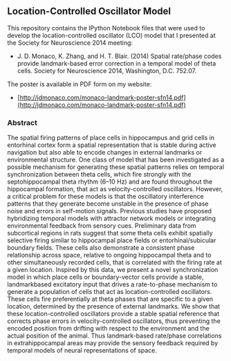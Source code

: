 ## Location-Controlled Oscillator Model

This repository contains the IPython Notebook files that were used to develop the location-controlled oscillator (LCO) model that I presented at the Society for Neuroscience 2014 meeting:

* J. D. Monaco, K. Zhang, and H. T. Blair. (2014) Spatial rate/phase codes provide landmark-based error correction in a temporal model of theta cells. Society for Neuroscience 2014, Washington, D.C. 752.07.

The poster is available in PDF form on my website:

* [http://jdmonaco.com/monaco-landmark-poster-sfn14.pdf](http://jdmonaco.com/monaco-landmark-poster-sfn14.pdf)

### Abstract

The spatial firing patterns of place cells in hippocampus and grid cells in entorhinal cortex form a spatial representation that is stable during active navigation but also able to encode changes in external landmarks or environmental structure. One class of model that has been investigated as a possible mechanism for generating these spatial patterns relies on temporal synchronization between theta cells, which fire strongly with the septohippocampal theta rhythm (6–10 Hz) and are found throughout the hippocampal formation, that act as velocity-controlled oscillators. However, a critical problem for these models is that the oscillatory interference patterns that they generate become unstable in the presence of phase noise and errors in self-motion signals. Previous studies have proposed hybridizing temporal models with attractor network models or integrating environmental feedback from sensory cues. Preliminary data from subcortical regions in rats suggest that some theta cells exhibit spatially selective firing similar to hippocampal place fields or entorhinal/subicular boundary fields. These cells also demonstrate a consistent phase relationship across space, relative to ongoing hippocampal theta and to other simultaneously recorded cells, that is correlated with the firing rate at a given location. Inspired by this data, we present a novel synchronization model in which place cells or boundary-vector cells provide a stable, landmarkbased excitatory input that drives a rate-to-phase mechanism to generate a population of cells that act as location-controlled oscillators. These cells fire preferentially at theta phases that are specific to a given location, determined by the presence of external landmarks. We show that these location-controlled oscillators provide a stable spatial reference that corrects phase errors in velocity-controlled oscillators, thus preventing the encoded position from drifting with respect to the environment and the actual position of the animal. Thus landmark-based rate/phase correlations in extrahippocampal areas may provide the sensory feedback required by temporal models of neural representations of space.

